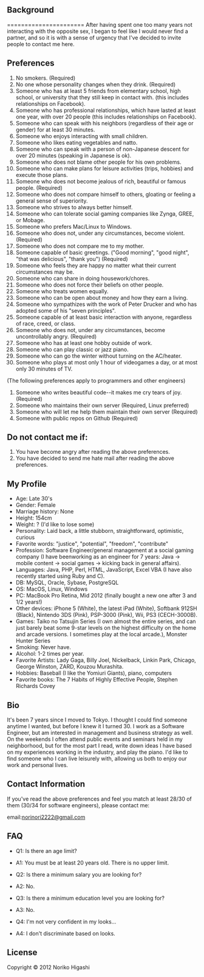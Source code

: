 Background
----------
======================
After having spent one too many years not interacting
with the opposite sex, I began to feel like I would
never find a partner, and so it is with a sense of urgency
that I've decided to invite people to contact me here.

Preferences
------------
1. No smokers. (Required)
1. No one whose personality changes when they drink. (Required)
1. Someone who has at least 5 friends from elementary school,
   high school, or university that they still keep in contact with.
  (this includes relationships on Facebook).
1. Someone who has professional relationships, which have lasted
   at least one year, with over 20 people (this includes relationships
   on Facebook).
1. Someone who can speak with his neighbors (regardless of their age
   or gender) for at least 30 minutes.
1. Someone who enjoys interacting with small children.
1. Someone who likes eating vegetables and natto.
1. Someone who can speak with a person of non-Japanese descent for
   over 20 minutes (speaking in Japanese is ok).
1. Someone who does not blame other people for his own problems.
1. Someone who can make plans for leisure activities (trips, hobbies)
   and execute those plans.
1. Someone who does not become jealous of rich, beautiful or famous
   people. (Required)
1. Someone who does not compare himself to others, gloating or feeling
   a general sense of superiority.
1. Someone who strives to always better himself.
1. Someone who can tolerate social gaming companies like Zynga, GREE,
   or Mobage.
1. Someone who prefers Mac/Linux to Windows.
1. Someone who does not, under any circumstances, become violent. (Required)
1. Someone who does not compare me to my mother.
1. Someone capable of basic greetings. ("Good morning", "good night", "that was delicious",
   "thank you") (Required)
1. Someone who feels they are happy no matter what their current
   circumstances may be.
1. Someone who can share in doing housework/chores.
1. Someone who does not force their beliefs on other people.
1. Someone who treats women equally.
1. Someone who can be open about money and how they earn a living.
1. Someone who sympathizes with the work of Peter Drucker and who
   has adopted some of his "seven principles".
1. Someone capable of at least basic interaction with anyone, regardless
   of race, creed, or class.
1. Someone who does not, under any circumstances, become
   uncontrollably angry. (Required)
1. Someone who has at least one hobby outside of work.
1. Someone who can play classic or jazz piano.
1. Someone who can go the winter without turning on the AC/heater.
1. Someone who plays at most only 1 hour of videogames a day, or at most
   only 30 minutes of TV.

(The following preferences apply to programmers and other engineers)

1. Someone who writes beautiful code--it makes me cry tears of joy. (Required)
1. Someone who maintains their own server (Required, Linux preferred)
1. Someone who will let me help them maintain their own server (Required)
1. Someone with public repos on Github (Required)

Do not contact me if:
---------------------
1. You have become angry after reading the above preferences.
1. You have decided to send me hate mail after reading the above preferences.

My Profile
----------
* Age: Late 30's
* Gender: Female
* Marriage history: None
* Height: 154cm
* Weight: ? (I'd like to lose some)
* Personality: Laid back, a little stubborn, straightforward, optimistic,
  curious
* Favorite words: "justice", "potential", "freedom", "contribute"
* Profession: Software Engineer/general management at a social gaming
  company (I have beenworking as an engineer for 7 years: Java ->
  mobile content -> social games -> kicking back in general affairs).
* Languages: Java, PHP, Perl, HTML, JavaScript, Excel VBA (I have also
  recently started using Ruby and C).
* DB: MySQL, Oracle, Sybase, PostgreSQL
* OS: MacOS, Linux, Windows
* PC: MacBook Pro Retina, Mid 2012 (finally bought a new one after
  3 and 1/2 years!)
* Other devices: iPhone 5 (White), the latest iPad (White), Softbank 912SH
  (Black), Nintendo 3DS (Pink), PSP-3000 (Pink), Wii, PS3 (CECH-3000B).
* Games: Taiko no Tatsujin Series (I own almost the entire series, and can just
  barely beat some 9-star levels on the highest difficulty on the home and arcade
  versions. I sometimes play at the local arcade.), Monster Hunter Series
* Smoking: Never have.
* Alcohol: 1-2 times per year.
* Favorite Artists: Lady Gaga, Billy Joel, Nickelback, Linkin Park, Chicago,
  George Winston, ZARD, Kouzou Murashita.
* Hobbies: Baseball (I like the Yomiuri Giants), piano, computers
* Favorite books: The 7 Habits of Highly Effective People, Stephen Richards
  Covey

Bio
---
It's been 7 years since I moved to Tokyo. I thought I could find someone
anytime I wanted, but before I knew it I turned 30. I work as a Software
Engineer, but am interested in management and business strategy as well.
On the weekends I often attend public events and seminars held in my
neighborhood, but for the most part I read, write down ideas I have based on
my experiences working in the industry, and play the piano. I'd like to find
someone who I can live leisurely with, allowing us both to enjoy our work and
personal lives.

Contact Information
-------------------
If you've read the above preferences and feel you match at least 28/30 of them
(30/34 for software engineers), please contact me:

email:norinori2222@gmail.com

FAQ
---
* Q1: Is there an age limit?
* A1: You must be at least 20 years old. There is no upper limit.

* Q2: Is there a minimum salary you are looking for?
* A2: No.

* Q3: Is there a minimum education level you are looking for?
* A3: No.

* Q4: I'm not very confident in my looks...
* A4: I don't discriminate based on looks.

License
-------
Copyright &copy; 2012 Noriko Higashi 